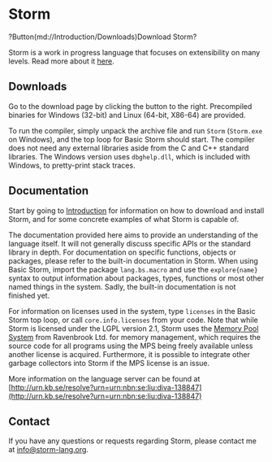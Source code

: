 Storm
========

?Button(md://Introduction/Downloads)Download Storm?

Storm is a work in progress language that focuses on extensibility on many levels. Read more about
it [here](md://Storm/).

Downloads
----------

Go to the download page by clicking the button to the right. Precompiled binaries for Windows
(32-bit) and Linux (64-bit, X86-64) are provided.

To run the compiler, simply unpack the archive file and run `Storm` (`Storm.exe` on Windows), and
the top loop for Basic Storm should start. The compiler does not need any external libraries aside
from the C and C++ standard libraries. The Windows version uses `dbghelp.dll`, which is included
with Windows, to pretty-print stack traces.


Documentation
--------------

Start by going to [Introduction](md://Introduction/) for information on how to download and install
Storm, and for some concrete examples of what Storm is capable of.

The documentation provided here aims to provide an understanding of the language itself. It will not
generally discuss specific APIs or the standard library in depth. For documentation on specific
functions, objects or packages, please refer to the built-in documentation in Storm.
When using Basic Storm, import the package `lang.bs.macro` and use the `explore{name}` syntax to
output information about packages, types, functions or most other named things in the system. Sadly,
the built-in documentation is not finished yet.

For information on licenses used in the system, type `licenses` in the Basic Storm top loop, or call
`core.info.licenses` from your code. Note that while Storm is licensed under the LGPL version 2.1,
Storm uses the [Memory Pool System](http://www.ravenbrook.com/project/mps/) from Ravenbrook Ltd. for
memory management, which requires the source code for all programs using the MPS being freely
available unless another license is acquired. Furthermore, it is possible to integrate other garbage
collectors into Storm if the MPS license is an issue.

More information on the language server can be found at [http://urn.kb.se/resolve?urn=urn:nbn:se:liu:diva-138847](http://urn.kb.se/resolve?urn=urn:nbn:se:liu:diva-138847)

Contact
--------

If you have any questions or requests regarding Storm, please contact me at [info@storm-lang.org](info@storm-lang.org).
